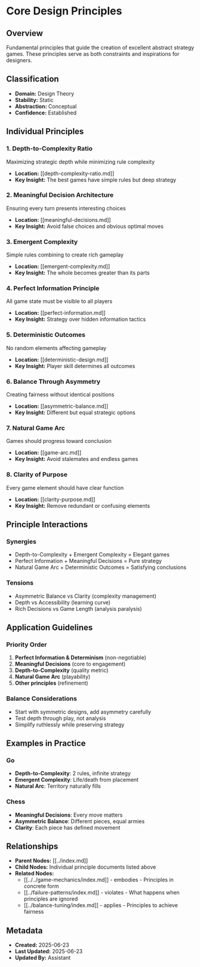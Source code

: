 # Core Design Principles

## Overview

Fundamental principles that guide the creation of excellent abstract strategy games. These principles serve as both constraints and inspirations for designers.

## Classification
- **Domain:** Design Theory
- **Stability:** Static
- **Abstraction:** Conceptual
- **Confidence:** Established

## Individual Principles

### 1. Depth-to-Complexity Ratio
Maximizing strategic depth while minimizing rule complexity
- **Location:** [[depth-complexity-ratio.md]]
- **Key Insight:** The best games have simple rules but deep strategy

### 2. Meaningful Decision Architecture
Ensuring every turn presents interesting choices
- **Location:** [[meaningful-decisions.md]]
- **Key Insight:** Avoid false choices and obvious optimal moves

### 3. Emergent Complexity
Simple rules combining to create rich gameplay
- **Location:** [[emergent-complexity.md]]
- **Key Insight:** The whole becomes greater than its parts

### 4. Perfect Information Principle
All game state must be visible to all players
- **Location:** [[perfect-information.md]]
- **Key Insight:** Strategy over hidden information tactics

### 5. Deterministic Outcomes
No random elements affecting gameplay
- **Location:** [[deterministic-design.md]]
- **Key Insight:** Player skill determines all outcomes

### 6. Balance Through Asymmetry
Creating fairness without identical positions
- **Location:** [[asymmetric-balance.md]]
- **Key Insight:** Different but equal strategic options

### 7. Natural Game Arc
Games should progress toward conclusion
- **Location:** [[game-arc.md]]
- **Key Insight:** Avoid stalemates and endless games

### 8. Clarity of Purpose
Every game element should have clear function
- **Location:** [[clarity-purpose.md]]
- **Key Insight:** Remove redundant or confusing elements

## Principle Interactions

### Synergies
- Depth-to-Complexity + Emergent Complexity = Elegant games
- Perfect Information + Meaningful Decisions = Pure strategy
- Natural Game Arc + Deterministic Outcomes = Satisfying conclusions

### Tensions
- Asymmetric Balance vs Clarity (complexity management)
- Depth vs Accessibility (learning curve)
- Rich Decisions vs Game Length (analysis paralysis)

## Application Guidelines

### Priority Order
1. **Perfect Information & Determinism** (non-negotiable)
2. **Meaningful Decisions** (core to engagement)
3. **Depth-to-Complexity** (quality metric)
4. **Natural Game Arc** (playability)
5. **Other principles** (refinement)

### Balance Considerations
- Start with symmetric designs, add asymmetry carefully
- Test depth through play, not analysis
- Simplify ruthlessly while preserving strategy

## Examples in Practice

### Go
- **Depth-to-Complexity**: 2 rules, infinite strategy
- **Emergent Complexity**: Life/death from placement
- **Natural Arc**: Territory naturally fills

### Chess
- **Meaningful Decisions**: Every move matters
- **Asymmetric Balance**: Different pieces, equal armies
- **Clarity**: Each piece has defined movement

## Relationships
- **Parent Nodes:** [[../index.md]]
- **Child Nodes:** Individual principle documents listed above
- **Related Nodes:**
  - [[../../game-mechanics/index.md]] - embodies - Principles in concrete form
  - [[../failure-patterns/index.md]] - violates - What happens when principles are ignored
  - [[../balance-tuning/index.md]] - applies - Principles to achieve fairness

## Metadata
- **Created:** 2025-06-23
- **Last Updated:** 2025-06-23
- **Updated By:** Assistant